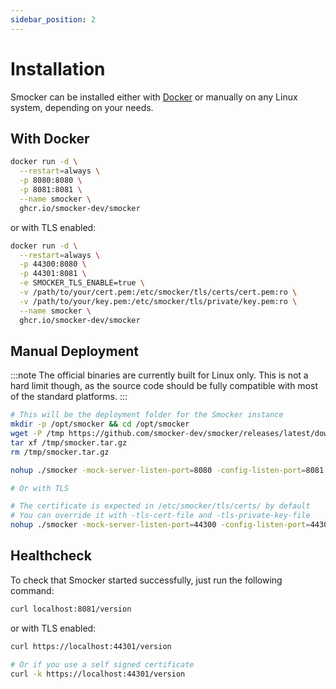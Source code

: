 ```yaml
---
sidebar_position: 2
---
```


# Installation

Smocker can be installed either with [Docker](https://www.docker.com/) or manually on any Linux system, depending on your needs.

## With Docker

```sh
docker run -d \
  --restart=always \
  -p 8080:8080 \
  -p 8081:8081 \
  --name smocker \
  ghcr.io/smocker-dev/smocker
```

or with TLS enabled:

```sh
docker run -d \
  --restart=always \
  -p 44300:8080 \
  -p 44301:8081 \
  -e SMOCKER_TLS_ENABLE=true \
  -v /path/to/your/cert.pem:/etc/smocker/tls/certs/cert.pem:ro \
  -v /path/to/your/key.pem:/etc/smocker/tls/private/key.pem:ro \
  --name smocker \
  ghcr.io/smocker-dev/smocker
```

## Manual Deployment

:::note
The official binaries are currently built for Linux only. This is not a hard limit though, as the source code should be fully compatible with most of the standard platforms.
:::

```sh
# This will be the deployment folder for the Smocker instance
mkdir -p /opt/smocker && cd /opt/smocker
wget -P /tmp https://github.com/smocker-dev/smocker/releases/latest/download/smocker.tar.gz
tar xf /tmp/smocker.tar.gz
rm /tmp/smocker.tar.gz

nohup ./smocker -mock-server-listen-port=8080 -config-listen-port=8081 &

# Or with TLS

# The certificate is expected in /etc/smocker/tls/certs/ by default
# You can override it with -tls-cert-file and -tls-private-key-file
nohup ./smocker -mock-server-listen-port=44300 -config-listen-port=44301 -tls-enable &
```

## Healthcheck

To check that Smocker started successfully, just run the following command:

```sh
curl localhost:8081/version
```

or with TLS enabled:

```sh
curl https://localhost:44301/version

# Or if you use a self signed certificate
curl -k https://localhost:44301/version
```
